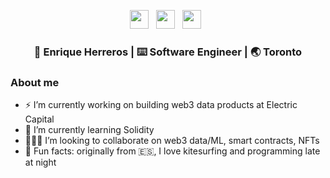 <head>
<!-- Global site tag (gtag.js) - Google Analytics -->
<script async src="https://www.googletagmanager.com/gtag/js?id=G-BDXFE0Y0HF"></script>
<script>
  window.dataLayer = window.dataLayer || [];
  function gtag(){dataLayer.push(arguments);}
  gtag('js', new Date());

  gtag('config', 'G-BDXFE0Y0HF');
</script>
</head>
<body>
<p align='center'> 
  <a href="twitter.com/eherrerosj"><img height="30" src="https://raw.githubusercontent.com/trinwin/trinwin/master/icons/twitter.png?raw=true"></a>&nbsp;&nbsp;
  <a href="https://www.linkedin.com/in/eherrerosj/"><img height="30" src="https://raw.githubusercontent.com/trinwin/trinwin/master/icons/linkedin.png?raw=true"></a>&nbsp;&nbsp;
  <a href="https://medium.com/@eherreros"><img height="30" src="https://raw.githubusercontent.com/trinwin/trinwin/master/icons/medium.png?raw=true"></a>&nbsp;&nbsp;

<div align="center">
<h3> 👀 Enrique Herreros | ⌨️ Software Engineer | 🌏 Toronto </h3> 
</div>

### About me 
- ⚡️ I’m currently working on building web3 data products at Electric Capital 
- 🌱 I’m currently learning Solidity  
- 🏃🏻‍♂️ I’m looking to collaborate on web3 data/ML, smart contracts, NFTs  
- 🤠 Fun facts: originally from 🇪🇸, I love kitesurfing and programming late at night  
</body>
